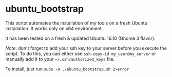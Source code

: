 # ubuntu_bootstrap
This script automates the installation of my tools on a fresh Ubuntu installation.
It works only on x64 environment.

It has been tested on a fresh & updated Ubuntu 16.10 (Gnome 3 flavor).

_Note_: don't forget to add your ssh key to your server before you execute the script. To do this, you can either use ```ssh-copy-id my_user@my_server``` or manually add it to your ```~/.ssh/authorized_keys``` file.

To install, just run ```sudo -H ./ubuntu_bootstrap.sh 2>error```
